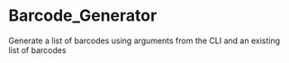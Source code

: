 # Barcode_Generator
Generate a list of barcodes using arguments from the CLI and an existing list of barcodes
